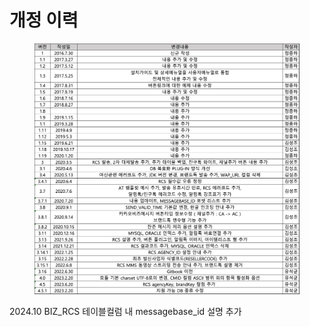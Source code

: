 # 개정 이력

<figure><img src=".gitbook/assets/image.png" alt=""><figcaption></figcaption></figure>

2024.10 BIZ\_RCS 테이블컬럼 내 messagebase\_id 설명 추가
